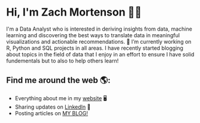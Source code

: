 # Hi, I'm Zach Mortenson 👋🏼 

I'm a Data Analyst who is interested in deriving insights from data, machine learning and discovering the best ways to translate data in meaningful visualizations and actionable recommendations.
🔭 I’m currently working on R, Python and SQL projects in all areas. I have recently started blogging about topics in the field of data that I enjoy in an effort to ensure I have solid fundementals but to also to help others learn!

## Find me around the web 🌎:
- Everything about me in my <a href="https://zachmort.github.io/">website</a> 🖥
- Sharing updates on <a href="https://www.linkedin.com/in/https:/zachary-mortenson-8923b4152/">LinkedIn</a> 💼
- Posting articles on <a href="https://medium.com/@zach.mortenson7">MY BLOG!</a>
